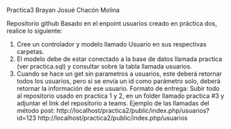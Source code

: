 Practica3
Brayan Josué Chacón Molina

Repositorio github 
Basado en el enpoint usuarios creado en práctica dos, realice lo 
siguiente: 
1. Cree un controlador y modelo llamado Usuario en sus respectivas 
carpetas. 
2. El modelo debe de estar conectado a la base de datos llamada practica 
(ver practica.sql) y consultar sobre la tabla llamada usuarios. 
3. Cuando se hace un get sin parametros a usuarios, este deberá retornar 
todos los usuarios, pero si se envía un id como parámetro solo, deberá 
retornar la información de ese usuario. 
Formato de entrega: Subir todo al repositorio usado en practica 1 y 2, en un 
folder llamado practica #3 y adjuntar el link del repositorio a teams. 
Ejemplo de las llamadas del método post: 
http://localhost/practica2/public/index.php/usuarios?id=123 
http://localhost/practica2/public/index.php/usuarios
